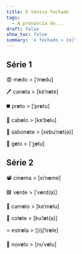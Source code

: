 ```yaml
---
title: E tónico fechado
tags:
  - A pronúncia de...
draft: false
show_toc: false
summary: 'e fechado > [e]'
---
```

## Série 1

<e-moji>😨</e-moji> m**e**do > [ˈm**e**du]

<e-moji>🖊️</e-moji> can**e**ta > [kɐˈn**e**tɐ]

<e-moji>◼️</e-moji> pr**e**to > [ˈpr**e**tu]

<e-moji>🦰</e-moji> cab**e**lo > [kɐˈb**e**lu]

<e-moji>🧼</e-moji> sabon**e**te > [sɐbuˈn**e**t(ə)]

<e-moji>🧊</e-moji> g**e**lo > [ˈʒ**e**lu]


## Série 2

<e-moji>📽️</e-moji> cin**e**ma > [siˈn**e**mɐ]

<e-moji>🟩</e-moji> v**e**rde > [ˈv**e**rd(ə)]

<e-moji>🐫</e-moji> cam**e**lo > [kɐˈm**e**lu]

<e-moji>🦺</e-moji> col**e**te > [kuˈl**e**t(ə)]

<e-moji>⭐</e-moji> estr**e**la > [(i)ʃˈtr**e**lɐ]

<e-moji>🧶</e-moji> nov**e**lo > [nuˈv**e**lu]
